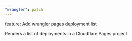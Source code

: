 ```yaml
---
"wrangler": patch
---
```


feature: Add wrangler pages deployment list

Renders a list of deployments in a Cloudflare Pages project
